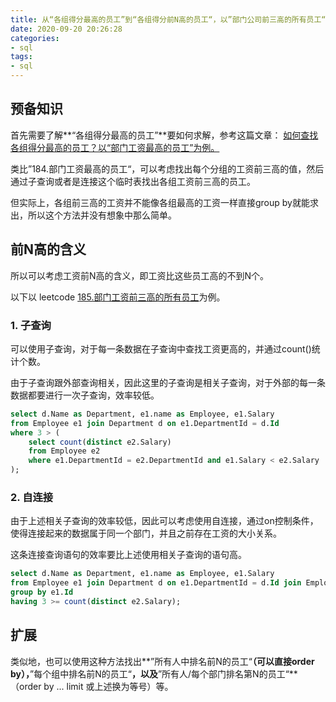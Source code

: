 ```yaml
---
title: 从“各组得分最高的员工”到“各组得分前N高的员工“，以”部门公司前三高的所有员工“为例。
date: 2020-09-20 20:26:28
categories: 
- sql
tags: 
- sql
---
```

## 预备知识

首先需要了解**“各组得分最高的员工”**要如何求解，参考这篇文章：
[如何查找各组得分最高的员工？以“部门工资最高的员工”为例。](https://zkkkillua.github.io/184-%E9%83%A8%E9%97%A8%E5%B7%A5%E8%B5%84%E6%9C%80%E9%AB%98%E7%9A%84%E5%91%98%E5%B7%A5/)



类比”184.部门工资最高的员工“，可以考虑找出每个分组的工资前三高的值，然后通过子查询或者是连接这个临时表找出各组工资前三高的员工。

但实际上，各组前三高的工资并不能像各组最高的工资一样直接group by就能求出，所以这个方法并没有想象中那么简单。

## 前N高的含义

所以可以考虑工资前N高的含义，即工资比这些员工高的不到N个。

以下以 leetcode [185.部门工资前三高的所有员工](https://leetcode-cn.com/problems/department-top-three-salaries/)为例。

### 1. 子查询

可以使用子查询，对于每一条数据在子查询中查找工资更高的，并通过count()统计个数。

由于子查询跟外部查询相关，因此这里的子查询是相关子查询，对于外部的每一条数据都要进行一次子查询，效率较低。

```sql
select d.Name as Department, e1.name as Employee, e1.Salary
from Employee e1 join Department d on e1.DepartmentId = d.Id
where 3 > (
    select count(distinct e2.Salary)
    from Employee e2
    where e1.DepartmentId = e2.DepartmentId and e1.Salary < e2.Salary
);
```

### 2. 自连接

由于上述相关子查询的效率较低，因此可以考虑使用自连接，通过on控制条件，使得连接起来的数据属于同一个部门，并且之前存在工资的大小关系。

这条连接查询语句的效率要比上述使用相关子查询的语句高。

```sql
select d.Name as Department, e1.name as Employee, e1.Salary
from Employee e1 join Department d on e1.DepartmentId = d.Id join Employee e2 on e1.DepartmentId = e2.DepartmentId and e1.Salary <= e2.Salary
group by e1.Id
having 3 >= count(distinct e2.Salary);
```



## 扩展

类似地，也可以使用这种方法找出**”所有人中排名前N的员工“**（可以直接order by），**”每个组中排名前N的员工“**，以及**”所有人/每个部门排名第N的员工“**（order by ... limit 或上述换为等号）等。  